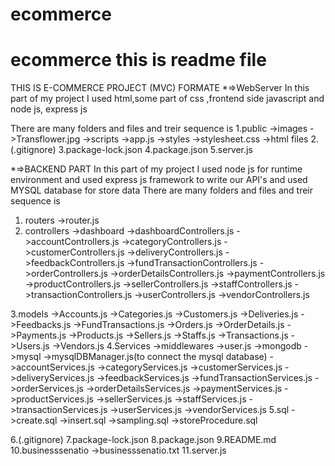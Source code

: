# ecommerce
# ecommerce this is  readme file
THIS IS E-COMMERCE PROJECT (MVC) FORMATE 
*=>WebServer
In this part of my project  I used html,some part of css ,frontend side javascript and node js,
express js 

There are many folders and files and treir sequence is
1.public
  ->images
    ->Transflower.jpg
  ->scripts
    ->app.js
  ->styles
    ->stylesheet.css
  ->html files
2.(.gitignore)
3.package-lock.json
4.package.json
5.server.js

*=>BACKEND PART
In this part of my project  I used node js for runtime environment and used express js framework to write our API's and used MYSQL database for store data
There are many folders and files and treir sequence is
 1. routers
    ->router.js
 2. controllers
      ->dashboard
         ->dashboardControllers.js
      ->accountControllers.js
      ->categoryControllers.js
      ->customerControllers.js
      ->deliveryControllers.js
      ->feedbackControllers.js
      ->fundTransactionControllers.js
      ->orderControllers.js
      ->orderDetailsControllers.js
      ->paymentControllers.js
      ->productControllers.js
      ->sellerControllers.js
      ->staffControllers.js
      ->transactionControllers.js
      ->userControllers.js
      ->vendorControllers.js
      
 3.models
      ->Accounts.js
      ->Categories.js
      ->Customers.js
      ->Deliveries.js
      ->Feedbacks.js
      ->FundTransactions.js
      ->Orders.js
      ->OrderDetails.js
      ->Payments.js
      ->Products.js
      ->Sellers.js
      ->Staffs.js
      ->Transactions.js
      ->Users.js
      ->Vendors.js
4.Services
  ->middlewares
    ->user.js
  ->mongodb
    ->mysql
      ->mysqlDBManager.js(to connect the mysql database)
      ->accountServices.js
      ->categoryServices.js
      ->customerServices.js
      ->deliveryServices.js
      ->feedbackServices.js
      ->fundTransactionServices.js
      ->orderServices.js
      ->orderDetailsServices.js
      ->paymentServices.js
      ->productServices.js
      ->sellerServices.js
      ->staffServices.js
      ->transactionServices.js
      ->userServices.js
      ->vendorServices.js
5.sql
   ->create.sql
   ->insert.sql
   ->sampling.sql
   ->storeProcedure.sql 

6.(.gitignore)
7.package-lock.json
8.package.json
9.README.md
10.businesssenatio
   ->businesssenatio.txt
11.server.js
